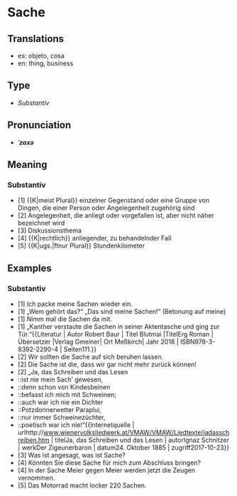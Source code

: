 # Sache
## Translations
- es: objeto, cosa
- en: thing, business
## Type
- _Substantiv_
## Pronunciation
- **_ˈzaxə_**
## Meaning
### Substantiv
- [1] {{K|meist Plural}} einzelner Gegenstand oder eine Gruppe von Dingen, die einer Person oder Angelegenheit zugehörig sind
- [2] Angelegenheit, die anliegt oder vorgefallen ist, aber nicht näher bezeichnet wird
- [3] Diskussionsthema
- [4] {{K|rechtlich}} anliegender, zu behandelnder Fall
- [5] {{K|ugs.|ftnur Plural}} Stundenkilometer
## Examples
### Substantiv
- [1] Ich packe meine Sachen wieder ein.
- [1] „Wem gehört das?“ „Das sind meine Sachen!“ (Betonung auf meine)
- [1] Nimm mal die Sachen da mit.
- [1] „Kanther verstaute die Sachen in seiner Aktentasche und ging zur Tür.“<ref>{{Literatur | Autor Robert Baur | Titel Blutmai |TitelErg Roman | Übersetzer |Verlag Gmeiner| Ort Meßkirch| Jahr 2018 | ISBN978-3-8392-2290-4 | Seiten111.}} </ref>
- [2] Wir sollten die Sache auf sich beruhen lassen.
- [2] Die Sache ist die, dass wir gar nicht mehr zurück können!
- [2] „Ja, das Schreiben und das Lesen
- ::ist nie mein Sach’ gewesen,
- ::denn schon von Kindesbeinen
- ::befasst ich mich mit Schweinen;
- ::auch war ich nie ein Dichter
- ::Potzdonnerwetter Paraplui,
- ::nur immer Schweinezüchter,
- ::poetisch war ich nie!“<ref>{{Internetquelle | urlhttp://www.wienervolksliedwerk.at/VMAW/VMAW/Liedtexte/jadasschreiben.htm | titelJa, das Schreiben und das Lesen | autorIgnaz Schnitzer | werkDer Zigeunerbaron | datum24. Oktober 1885 | zugriff2017-10-23}}</ref>
- [3] Was ist angesagt, was ist Sache?
- [4] Könnten Sie diese Sache für mich zum Abschluss bringen?
- [4] In der Sache Meier gegen Meier werden jetzt die Zeugen vernommen.
- [5] Das Motorrad macht locker 220 Sachen.
